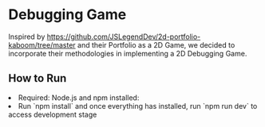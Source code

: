 <h1>Debugging Game</h1>

Inspired by https://github.com/JSLegendDev/2d-portfolio-kaboom/tree/master and their Portfolio as a 2D Game, we decided to incorporate their methodologies in implementing a 2D Debugging Game.

<h2>How to Run</h2>
<li>Required: Node.js and npm installed: </li>
<li>Run `npm install` and once everything has installed, run `npm run dev` to access development stage</li>
